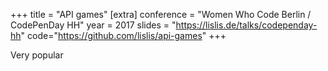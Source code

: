 +++
title = "API games"
[extra]
conference = "Women Who Code Berlin / CodePenDay HH"
year = 2017
slides = "https://lislis.de/talks/codependay-hh"
code="https://github.com/lislis/api-games"
+++

Very popular
